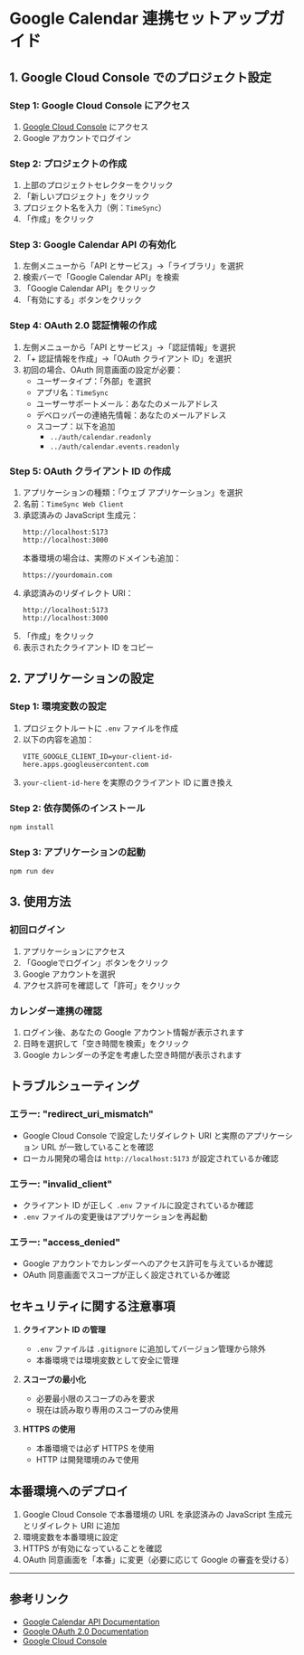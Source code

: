 # Google Calendar 連携セットアップガイド

## 1. Google Cloud Console でのプロジェクト設定

### Step 1: Google Cloud Console にアクセス
1. [Google Cloud Console](https://console.cloud.google.com/) にアクセス
2. Google アカウントでログイン

### Step 2: プロジェクトの作成
1. 上部のプロジェクトセレクターをクリック
2. 「新しいプロジェクト」をクリック
3. プロジェクト名を入力（例：`TimeSync`）
4. 「作成」をクリック

### Step 3: Google Calendar API の有効化
1. 左側メニューから「API とサービス」→「ライブラリ」を選択
2. 検索バーで「Google Calendar API」を検索
3. 「Google Calendar API」をクリック
4. 「有効にする」ボタンをクリック

### Step 4: OAuth 2.0 認証情報の作成
1. 左側メニューから「API とサービス」→「認証情報」を選択
2. 「+ 認証情報を作成」→「OAuth クライアント ID」を選択
3. 初回の場合、OAuth 同意画面の設定が必要：
   - ユーザータイプ：「外部」を選択
   - アプリ名：`TimeSync`
   - ユーザーサポートメール：あなたのメールアドレス
   - デベロッパーの連絡先情報：あなたのメールアドレス
   - スコープ：以下を追加
     - `../auth/calendar.readonly`
     - `../auth/calendar.events.readonly`

### Step 5: OAuth クライアント ID の作成
1. アプリケーションの種類：「ウェブ アプリケーション」を選択
2. 名前：`TimeSync Web Client`
3. 承認済みの JavaScript 生成元：
   ```
   http://localhost:5173
   http://localhost:3000
   ```
   本番環境の場合は、実際のドメインも追加：
   ```
   https://yourdomain.com
   ```
4. 承認済みのリダイレクト URI：
   ```
   http://localhost:5173
   http://localhost:3000
   ```
5. 「作成」をクリック
6. 表示されたクライアント ID をコピー

## 2. アプリケーションの設定

### Step 1: 環境変数の設定
1. プロジェクトルートに `.env` ファイルを作成
2. 以下の内容を追加：
   ```env
   VITE_GOOGLE_CLIENT_ID=your-client-id-here.apps.googleusercontent.com
   ```
3. `your-client-id-here` を実際のクライアント ID に置き換え

### Step 2: 依存関係のインストール
```bash
npm install
```

### Step 3: アプリケーションの起動
```bash
npm run dev
```

## 3. 使用方法

### 初回ログイン
1. アプリケーションにアクセス
2. 「Googleでログイン」ボタンをクリック
3. Google アカウントを選択
4. アクセス許可を確認して「許可」をクリック

### カレンダー連携の確認
1. ログイン後、あなたの Google アカウント情報が表示されます
2. 日時を選択して「空き時間を検索」をクリック
3. Google カレンダーの予定を考慮した空き時間が表示されます

## トラブルシューティング

### エラー: "redirect_uri_mismatch"
- Google Cloud Console で設定したリダイレクト URI と実際のアプリケーション URL が一致していることを確認
- ローカル開発の場合は `http://localhost:5173` が設定されているか確認

### エラー: "invalid_client"
- クライアント ID が正しく `.env` ファイルに設定されているか確認
- `.env` ファイルの変更後はアプリケーションを再起動

### エラー: "access_denied"
- Google アカウントでカレンダーへのアクセス許可を与えているか確認
- OAuth 同意画面でスコープが正しく設定されているか確認

## セキュリティに関する注意事項

1. **クライアント ID の管理**
   - `.env` ファイルは `.gitignore` に追加してバージョン管理から除外
   - 本番環境では環境変数として安全に管理

2. **スコープの最小化**
   - 必要最小限のスコープのみを要求
   - 現在は読み取り専用のスコープのみ使用

3. **HTTPS の使用**
   - 本番環境では必ず HTTPS を使用
   - HTTP は開発環境のみで使用

## 本番環境へのデプロイ

1. Google Cloud Console で本番環境の URL を承認済みの JavaScript 生成元とリダイレクト URI に追加
2. 環境変数を本番環境に設定
3. HTTPS が有効になっていることを確認
4. OAuth 同意画面を「本番」に変更（必要に応じて Google の審査を受ける）

---

## 参考リンク

- [Google Calendar API Documentation](https://developers.google.com/calendar/api/v3/reference)
- [Google OAuth 2.0 Documentation](https://developers.google.com/identity/protocols/oauth2)
- [Google Cloud Console](https://console.cloud.google.com/)